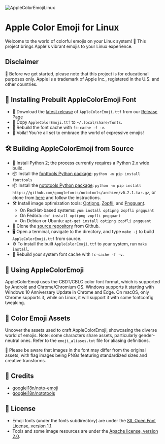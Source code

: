 ![AppleColorEmojiLinux](https://repository-images.githubusercontent.com/158348890/44a361ad-d9f3-4b7b-8b57-fd3198ec9952)

# Apple Color Emoji for Linux

Welcome to the world of colorful emojis on your Linux system! 🌈 This project brings Apple's vibrant emojis to your Linux experience. 

## Disclaimer

🚨 Before we get started, please note that this project is for educational purposes only. Apple is a trademark of Apple Inc., registered in the U.S. and other countries.

## 🚀 Installing Prebuilt AppleColorEmoji Font

- 🔗 Download the [latest release](https://github.com/samuelngs/apple-emoji-linux/releases/latest/download/AppleColorEmoji.ttf) of `AppleColorEmoji.ttf` from our [Release Page](https://github.com/samuelngs/apple-emoji-linux/releases)
- 📁 Copy `AppleColorEmoji.ttf` to `~/.local/share/fonts`.
- 🔄 Rebuild the font cache with `fc-cache -f -v`.
- 🎉 Voila! You're all set to embrace the world of expressive emojis!

## 🛠 Building AppleColorEmoji from Source

- 🐍 Install Python 2; the process currently requires a Python 2.x wide build.
- 📦 Install the [fonttools Python package](https://github.com/fonttools/fonttools): `python -m pip install fonttools`
- 📦 Install the [nototools Python package](https://github.com/googlei18n/nototools): `python -m pip install https://github.com/googlefonts/nototools/archive/v0.2.1.tar.gz`, or clone from [here](https://github.com/googlei18n/nototools) and follow the instructions.
- 🛠 Install image optimization tools: [Optipng](http://optipng.sourceforge.net/), [Zopfli](https://github.com/google/zopfli), and [Pngquant](https://pngquant.org/).
  - On RedHat-based systems: `yum install optipng zopfli pngquant`
  - On Fedora: `dnf install optipng zopfli pngquant`
  - On Debian or Ubuntu: `apt-get install optipng zopfli pngquant`
- 🔄 Clone the [source repository](https://github.com/samuelngs/apple-emoji-linux) from Github.
- 🖥 Open a terminal, navigate to the directory, and type `make -j` to build `AppleColorEmoji.ttf` from source.
- ⚙️ To install the built `AppleColorEmoji.ttf` to your system, run `make install`.
- 🔄 Rebuild your system font cache with `fc-cache -f -v`.

## 🌟 Using AppleColorEmoji

AppleColorEmoji uses the CBDT/CBLC color font format, which is supported by Android and Chrome/Chromium OS. Windows supports it starting with Windows 10 Anniversary Update in Chrome and Edge. On macOS, only Chrome supports it, while on Linux, it will support it with some fontconfig tweaking.

## 🎨 Color Emoji Assets

Uncover the assets used to craft AppleColorEmoji, showcasing the diverse world of emojis. Note: some characters share assets, particularly gender-neutral ones. Refer to the `emoji_aliases.txt` file for aliasing definitions.

🚨 Please be aware that images in the font may differ from the original assets, with flag images being PNGs featuring standardized sizes and creative transforms.

## 🙌 Credits

- [googlei18n/noto-emoji](https://github.com/googlei18n/noto-emoji)
- [googlei18n/nototools](https://github.com/googlei18n/nototools)

## 📜 License

- Emoji fonts (under the fonts subdirectory) are under the [SIL Open Font License, version 1.1](fonts/LICENSE).
- Tools and some image resources are under the [Apache license, version 2.0](./LICENSE).
